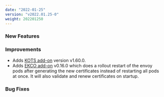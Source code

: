 ```yaml
---
date: "2022-01-25"
version: "v2022.01.25-0"
weight: 202201250
---
```


### <span class="label label-green">New Features</span>

### <span class="label label-blue">Improvements</span>
- Adds [KOTS add-on](/docs/add-ons/kotsadm) version v1.60.0.
- Adds [EKCO add-on](/docs/add-ons/ekco) v0.16.0 which does a rollout restart of the envoy pods after generating the new certificates instead of restarting all pods at once. It will also validate and renew certificates on startup.

### <span class="label label-orange">Bug Fixes</span>

